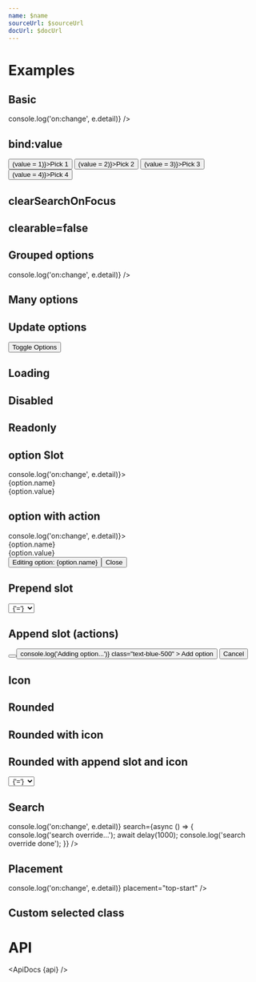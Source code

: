 ```yaml
---
name: $name
sourceUrl: $sourceUrl
docUrl: $docUrl
---
```


<script>
  import { mdiMagnify, mdiPlus, mdiPencil } from '@mdi/js';

  import api from '$lib/components/SelectField.svelte?raw&sveld';
  import ApiDocs from '$lib/components/ApiDocs.svelte';

  import Button from '$lib/components/Button.svelte';
  import Dialog from '$lib/components/Dialog.svelte';
  import Drawer from '$lib/components/Drawer.svelte';
  import Preview from '$lib/components/Preview.svelte';
  import MenuItem from '$lib/components/MenuItem.svelte';
  import Stack from '$lib/components/Stack.svelte';
  import SelectField from '$lib/components/SelectField.svelte';
  import TextField from '$lib/components/TextField.svelte';
  import Toggle from '$lib/components/Toggle.svelte';


  import { delay } from '$lib/utils/promise';
  import { cls } from '$lib/utils/styles';

  const options = [
    { name: 'One', value: 1 },
    { name: 'Two', value: 2 },
    { name: 'Three', value: 3 },
    { name: 'Four', value: 4 },
  ];
  const optionsWithGroup = [
    { name: 'One', value: 1, group: "First" },
    { name: 'Two', value: 2, group: "First" },
    { name: 'Three', value: 3, group: "Second" },
    { name: 'Four', value: 4, group: "Second" },
    { name: 'Five', value: 5, group: "Second" },
    { name: 'Six', value: 6, group: "Third" },
    { name: 'Seven', value: 7, group: "Third" },
  ];

  const manyOptions = Array.from({ length: 100 }).map((_, i) => ({ name: `${i + 1}`, value: i + 1 }))

  const newOptions = [
    { name: 'Foo', value: 1 },
    { name: 'Bar', value: 2 },
    { name: 'Baz', value: 3 },
  ];

  let value = 3;
</script>

# Examples

## Basic

<Preview>
  <SelectField {options} on:change={(e) => console.log('on:change', e.detail)} />
</Preview>

## bind:value

<Preview>
  <SelectField {options} bind:value />
  <Button on:click={() => (value = 1)}>Pick 1</Button>
  <Button on:click={() => (value = 2)}>Pick 2</Button>
  <Button on:click={() => (value = 3)}>Pick 3</Button>
  <Button on:click={() => (value = 4)}>Pick 4</Button>
</Preview>

## clearSearchOnFocus

<Preview>
  <SelectField {options} bind:value clearSearchOnFocus />
</Preview>

## clearable=false

<Preview>
  <SelectField {options} bind:value clearSearchOnFocus clearable={false} />
</Preview>

## Grouped options

<Preview>
  <SelectField options={optionsWithGroup} on:change={(e) => console.log('on:change', e.detail)} />
</Preview>

## Many options

<Preview>
  <SelectField options={manyOptions} />
</Preview>

## Update options

<Preview>
  <Toggle let:on let:toggle>
    <SelectField options={on ? newOptions : options} bind:value clearSearchOnFocus />
    <Button on:click={toggle}>Toggle Options</Button>
  </Toggle>
</Preview>

## Loading

<Preview>
  <SelectField {options} loading />
</Preview>

## Disabled

<Preview>
  <SelectField {options} disabled />
</Preview>

## Readonly

<Preview>
  <SelectField {options} value={1} readonly />
</Preview>

## option Slot

<Preview>
  <SelectField {options} on:change={(e) => console.log('on:change', e.detail)}>
    <div slot="option" let:option let:index let:selected let:highlightIndex>
      <MenuItem
        class={cls(
          index === highlightIndex && 'bg-black/5',
          option === selected && 'font-semibold',
          option.group ? 'px-4' : 'px-2',
        )}
        scrollIntoView={index === highlightIndex}
      >
        <div>
          <div>{option.name}</div>
          <div class="text-sm text-black/50">{option.value}</div>
        </div>
      </MenuItem>
    </div>
  </SelectField>
</Preview>

## option with action

<Preview>
  <SelectField {options} on:change={(e) => console.log('on:change', e.detail)}>
    <div slot="option" let:option let:index let:selected let:highlightIndex>
      <MenuItem
        class={cls(
          index === highlightIndex && 'bg-black/5',
          option === selected && 'font-semibold',
          option.group ? 'px-4' : 'px-2',
        )}
        scrollIntoView={index === highlightIndex}
      >
        <div class="grid grid-cols-[1fr,auto] options-center w-full">
          <div>
            <div>{option.name}</div>
            <div class="text-sm text-black/50">{option.value}</div>
          </div>
          <Toggle let:on={open} let:toggle let:toggleOff>
            <Button
              icon={mdiPencil}
              class="-m-1 p-1 text-xs text-gray-400 z-[9999]"
              on:click={toggle}
            />
            <Drawer {open} on:close={toggleOff} right class="w-[400px]">
              <div class="p-4">
                Editing option: {option.name}
              </div>
              <div class="fixed bottom-0 w-full flex justify-center bg-gray-500/25 p-1 border-t border-gray-400">
                <Button on:click={toggleOff}>Close</Button>
              </div>
            </Drawer>
          </Toggle>
        </div>
      </MenuItem>
    </div>
  </SelectField>
</Preview>

## Prepend slot

<Preview>
  <Toggle let:on={open} let:toggle>
    <SelectField {options}>
      <div slot="prepend" on:click|stopPropagation class="flex options-center">
        <select
          class="appearance-none bg-black/5 border rounded-full mr-2 px-4"
          style="text-align-last: center;"
        >
          <!-- <option /> -->
          <option>{'='}</option>
          <option>{'!='}</option>
          <option>{'>'}</option>
          <option>{'>='}</option>
          <option>{'<'}</option>
          <option>{'<='}</option>
        </select>
      </div>
    </SelectField>
  </Toggle>
</Preview>

## Append slot (actions)

<Preview>
  <Toggle let:on={open} let:toggle>
    <SelectField {options}>
      <span slot="append" on:click|stopPropagation>
        <Button icon={mdiPlus} class="text-black/50 p-2" on:click={toggle} />
      </span>
    </SelectField>
    <Dialog {open} on:close={toggle}>
      <div slot="title">Create new option</div>
      <div class="px-6 py-3 w-96">
        <TextField label="Name" autofocus />
      </div>
      <div slot="actions">
        <Button
          on:click={() => console.log('Adding option...')}
          class="text-blue-500"
        >
          Add option
        </Button>
        <Button>Cancel</Button>
      </div>
    </Dialog>
  </Toggle>
</Preview>

## Icon

<Preview>
  <SelectField {options} icon={mdiMagnify} />
</Preview>

## Rounded

<Preview>
  <SelectField {options} rounded />
</Preview>

## Rounded with icon

<Preview>
  <SelectField {options} icon={mdiMagnify} rounded />
</Preview>

## Rounded with append slot and icon

<Preview>
  <SelectField {options} icon={mdiMagnify} rounded>
    <span slot="prepend" on:click|stopPropagation>
      <select
        class="appearance-none bg-black/5 border rounded-full mr-2 px-4"
        style="text-align-last: center;"
      >
        <!-- <option /> -->
        <option>{'='}</option>
        <option>{'!='}</option>
        <option>{'>'}</option>
        <option>{'>='}</option>
        <option>{'<'}</option>
        <option>{'<='}</option>
      </select>
    </span>
  </SelectField>
</Preview>

## Search

<Preview>
  <SelectField
    {options}
    on:change={(e) => console.log('on:change', e.detail)}
    search={async () => {
      console.log('search override...');
      await delay(1000);
      console.log('search override done');
    }}
  />
</Preview>

## Placement

<Preview>
  <SelectField
    {options}
    on:change={(e) => console.log('on:change', e.detail)}
    placement="top-start"
  />
</Preview>

## Custom selected class

<Preview>
  <SelectField {options} bind:value clearSearchOnFocus classes={{ selected: 'bg-accent-500 text-white' }} />
</Preview>

<!-- ## Menu actions
<Preview>
<SelectField
  {options}
  on:change={(e) => {
    console.log('on:change', e.detail);
  }}
>
  <div slot="actions" class="p-2">
    <ToggleGroup contained class="w-full" selected="active">
      <div class="options w-full border">
        <ToggleOption value="active">Active</ToggleOption>
        <ToggleOption value="inaction">Inactive</ToggleOption>
        <ToggleOption value="all">All</ToggleOption>
      </div>
    </ToggleGroup>
  </div>
</SelectField>
</Preview>

<div class="h-96" /> -->

# API

<ApiDocs {api} />
